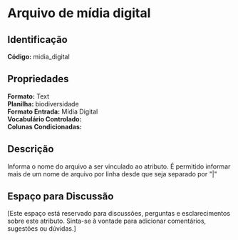 # Arquivo de mídia digital

## Identificação
**Código:** midia_digital

## Propriedades
**Formato:** Text  
**Planilha:** biodiversidade  
**Formato Entrada:** Mídia Digital  
**Vocabulário Controlado:**   
**Colunas Condicionadas:**   

## Descrição
Informa o nome do arquivo a ser vinculado ao atributo. É permitido informar mais de um nome de arquivo por linha desde que seja separado por "|"

## Espaço para Discussão
[Este espaço está reservado para discussões, perguntas e esclarecimentos sobre este atributo. Sinta-se à vontade para adicionar comentários, sugestões ou dúvidas.]
